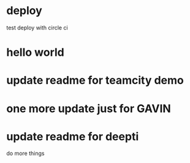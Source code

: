 # deploy
test deploy with circle ci

# hello world

# update readme for teamcity demo

# one more update just for GAVIN

# update readme for deepti
do more things
